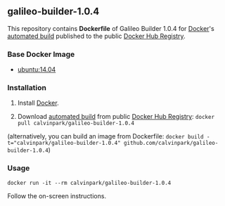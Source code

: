 ## galileo-builder-1.0.4
This repository contains **Dockerfile** of Galileo Builder 1.0.4 for [Docker](https://www.docker.com/)'s [automated build](https://registry.hub.docker.com/u/calvinpark/galileo-builder-1.0.4/) published to the public [Docker Hub Registry](https://registry.hub.docker.com/).

### Base Docker Image
* [ubuntu:14.04](https://registry.hub.docker.com/u/library/ubuntu/)

### Installation
1. Install [Docker](https://www.docker.com/).

2. Download [automated build](https://registry.hub.docker.com/u/calvinpark/galileo-builder-1.0.4/) from public [Docker Hub Registry](https://registry.hub.docker.com/): `docker pull calvinpark/galileo-builder-1.0.4`

(alternatively, you can build an image from Dockerfile: `docker build -t="calvinpark/galileo-builder-1.0.4" github.com/calvinpark/galileo-builder-1.0.4`)

### Usage
    docker run -it --rm calvinpark/galileo-builder-1.0.4
Follow the on-screen instructions.